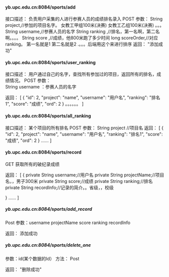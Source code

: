 #### yb.upc.edu.cn:8084/sports/add
接口描述： 负责用户采集的人进行参赛人员的成绩排名录入
POST
参数：
    String project,//参加的项目名字。 女教工甲组100米(决赛)  女教工乙组100米(决赛)   。。。
    String username,//参赛人员的名字
    String ranking ,//排名，第一名啊，第二名啊。。。。
    String score ,//成绩，他800米跑了多少时间
    long scoreOrder,//对应ranking。 第一名就是1  第二名就是2 .。。。后端用这个来进行排序
返回： 
    "添加成功"
#### yb.upc.edu.cn:8084/sports/user_ranking
接口描述： 用户通过自己的名字，查找所有参加过的项目，返回所有的排名，成绩情况。
POST
参数：  
    String username  ：参赛人员的名字

返回： 
    [
        {
        "id": 2,
        "project": "name",
        "username": "用户名",
        "ranking": "排名1",
        "score": "成绩",
        "ord": 2
        }
        。。。。。。
    ]
#### yb.upc.edu.cn:8084/sports/all_ranking
接口描述： 某个项目的所有排名
POST
参数：
    String project //项目名
返回：
[
            {
        "id": 2,
        "project": "name",
        "username": "用户名",
        "ranking": "排名1",
        "score": "成绩",
        "ord": 2
        }
        ......
]
#### yb.upc.edu.cn:8084/sports/record

GET
获取所有的破纪录成绩

返回：
[
{
    private String username;//用户名
    private String projectName;//项目名，，男子300米
    private String score;//成绩
    private String ranking;//排名
    private String recordInfo;//记录的简介。。省级，，校级

}
......
]


##### yb.upc.edu.cn:8084/sports/add_record
Post
参数：username   projectName  score  ranking   recordInfo

返回：
    添加成功
##### yb.upc.edu.cn:8084/sports/delete_one
参数：id(某个数据的Id）
方法： Post

返回： "删除成功"